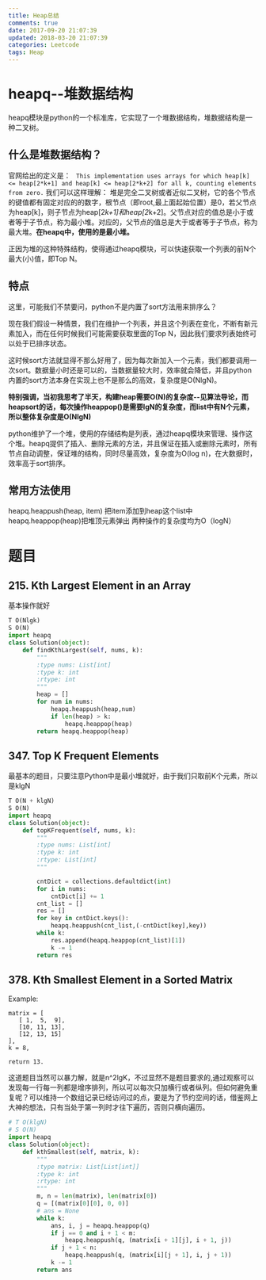 ```yaml
---
title: Heap总结
comments: true
date: 2017-09-20 21:07:39
updated: 2018-03-20 21:07:39
categories: Leetcode
tags: Heap
---
```

# heapq--堆数据结构

heapq模块是python的一个标准库，它实现了一个堆数据结构，堆数据结构是一种二叉树。

## 什么是堆数据结构？

官网给出的定义是：
`
This implementation uses arrays for which
heap[k] <= heap[2*k+1] and heap[k] <= heap[2*k+2]
for all k, counting elements from zero.`
我们可以这样理解：
堆是完全二叉树或者近似二叉树，它的各个节点的键值都有固定对应的的数字，根节点（即root,最上面起始位置）是0，若父节点为heap[k]，则子节点为heap[2*k+1]和heap[2*k+2]。父节点对应的值总是小于或者等于子节点，称为最小堆。对应的，父节点的值总是大于或者等于子节点，称为最大堆。**在heapq中，使用的是最小堆。**

正因为堆的这种特殊结构，使得通过heapq模块，可以快速获取一个列表的前N个最大(小)值，即Top N。

<!--more-->

## 特点
这里，可能我们不禁要问，python不是内置了sort方法用来排序么？

现在我们假设一种情景，我们在维护一个列表，并且这个列表在变化，不断有新元素加入，而在任何时候我们可能需要获取里面的Top N，因此我们要求列表始终可以处于已排序状态。

这时候sort方法就显得不那么好用了，因为每次新加入一个元素，我们都要调用一次sort。数据量小时还是可以的，当数据量较大时，效率就会降低，并且python内置的sort方法本身在实现上也不是那么的高效，复杂度是O(NlgN)。

**特别强调，当初我思考了半天，构建heap需要O(N)的复杂度--见算法导论，而heapsort的话，每次操作heappop()是需要lgN的复杂度，而list中有N个元素，所以整体复杂度是O(NlgN)**

python维护了一个堆，使用的存储结构是列表，通过heapq模块来管理、操作这个堆。heapq提供了插入、删除元素的方法，并且保证在插入或删除元素时，所有节点自动调整，保证堆的结构，同时尽量高效，复杂度为O(log n)，在大数据时，效率高于sort排序。

## 常用方法使用
heapq.heappush(heap, item) 把item添加到heap这个list中
heapq.heappop(heap)把堆顶元素弹出
两种操作的复杂度均为O（logN）

# 题目
## 215. Kth Largest Element in an Array
基本操作就好

```python
T O(Nlgk)
S O(N)
import heapq
class Solution(object):
    def findKthLargest(self, nums, k):
        """
        :type nums: List[int]
        :type k: int
        :rtype: int
        """
        heap = []
        for num in nums:
            heapq.heappush(heap,num)
            if len(heap) > k:
                heapq.heappop(heap)
        return heapq.heappop(heap)

```
## 347. Top K Frequent Elements
最基本的题目，只要注意Python中是最小堆就好，由于我们只取前K个元素，所以是klgN

```python
T O(N + klgN)
S O(N)
import heapq
class Solution(object):
    def topKFrequent(self, nums, k):
        """
        :type nums: List[int]
        :type k: int
        :rtype: List[int]
        """

        cntDict = collections.defaultdict(int)
        for i in nums:
            cntDict[i] += 1
        cnt_list = []
        res = []
        for key in cntDict.keys():
            heapq.heappush(cnt_list,(-cntDict[key],key))
        while k:
            res.append(heapq.heappop(cnt_list)[1])
            k -= 1
        return res
```

## 378. Kth Smallest Element in a Sorted Matrix
Example:

```
matrix = [
   [ 1,  5,  9],
   [10, 11, 13],
   [12, 13, 15]
],
k = 8,

return 13.
```
这道题目当然可以暴力解，就是n^2lgK，不过显然不是题目要求的,通过观察可以发现每一行每一列都是增序排列，所以可以每次只加横行或者纵列。但如何避免重复呢？可以维持一个数组记录已经访问过的点，要是为了节约空间的话，借鉴网上大神的想法，只有当处于第一列时才往下遍历，否则只横向遍历。

```python
# T O(klgN)
# S O(N)
import heapq
class Solution(object):
    def kthSmallest(self, matrix, k):
        """
        :type matrix: List[List[int]]
        :type k: int
        :rtype: int
        """
        m, n = len(matrix), len(matrix[0])
        q = [(matrix[0][0], 0, 0)]
        # ans = None
        while k:
            ans, i, j = heapq.heappop(q)
            if j == 0 and i + 1 < m:
                heapq.heappush(q, (matrix[i + 1][j], i + 1, j))
            if j + 1 < n:
                heapq.heappush(q, (matrix[i][j + 1], i, j + 1))
            k -= 1
        return ans
```